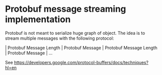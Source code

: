 # Protobuf message streaming implementation

Protobuf is not meant to serialize huge graph of object.
The idea is to stream multiple messages with the following protocol:


| Protobuf Message Length | Protobuf Message | Protobuf Message Length | Protobuf Message | ...


See https://developers.google.com/protocol-buffers/docs/techniques?hl=en
